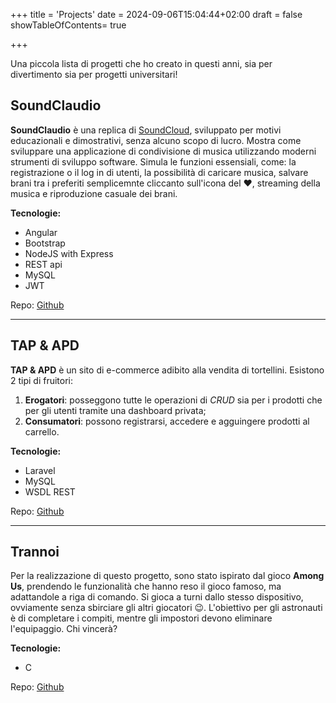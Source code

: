 +++
title = 'Projects'
date = 2024-09-06T15:04:44+02:00
draft = false
showTableOfContents= true

+++

Una piccola lista di progetti che ho creato in questi anni, sia per divertimento sia per progetti universitari!

## SoundClaudio
**SoundClaudio** è una replica di [SoundCloud](https://soundcloud.com/), sviluppato per motivi educazionali e dimostrativi, senza alcuno scopo di lucro.
Mostra come sviluppare una applicazione di condivisione di musica utilizzando moderni strumenti di sviluppo software.
Simula le funzioni essensiali, come: la registrazione o il log in di utenti, la possibilità di caricare musica, salvare brani tra i preferiti semplicemnte cliccanto sull'icona del &#10084;&#65039;, streaming della musica e riproduzione casuale dei brani.

**Tecnologie:**
- Angular 
- Bootstrap 
- NodeJS with Express
- REST api
- MySQL
- JWT

Repo: [Github](https://github.com/Cassio7/SoundClaudio)

---

## TAP & APD

**TAP & APD** è un sito di e-commerce adibito alla vendita di tortellini.
Esistono 2 tipi di fruitori:
1. **Erogatori**: posseggono tutte le operazioni di *CRUD* sia per i prodotti che per gli utenti tramite una dashboard privata;
2. **Consumatori**: possono registrarsi, accedere e agguingere prodotti al carrello.

**Tecnologie:**
- Laravel
- MySQL
- WSDL REST

Repo: [Github](https://github.com/Cassio7/Tortellini_website)

---

## Trannoi

Per la realizzazione di questo progetto, sono stato ispirato dal gioco **Among Us**, prendendo le funzionalità che hanno reso il gioco famoso, ma adattandole a riga di comando.
Si gioca a turni dallo stesso dispositivo, ovviamente senza sbirciare gli altri giocatori &#x1F609;. 
L'obiettivo per gli astronauti è di completare i compiti, mentre gli impostori devono eliminare l'equipaggio. 
Chi vincerà?

**Tecnologie:**
- C

Repo: [Github](https://github.com/Cassio7/Trannoi)
